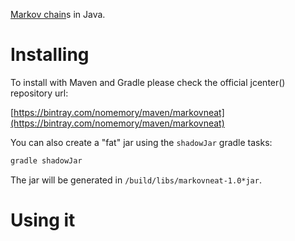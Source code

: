 [Markov chain](https://en.wikipedia.org/wiki/Markov_chain)s in Java.

# Installing 

To install with Maven and Gradle please check the official jcenter() repository url:

[https://bintray.com/nomemory/maven/markovneat](https://bintray.com/nomemory/maven/markovneat)

You can also create a "fat" jar using the `shadowJar` gradle tasks:

```groovy
gradle shadowJar
```

The jar will be generated in `/build/libs/markovneat-1.0*jar`.

# Using it



